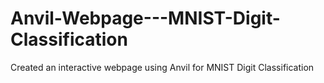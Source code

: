 # Anvil-Webpage---MNIST-Digit-Classification
Created an interactive webpage using Anvil for MNIST Digit Classification
